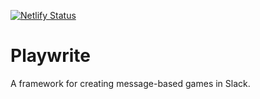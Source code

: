 [![Netlify Status](https://api.netlify.com/api/v1/badges/059d93fd-280f-4997-8f3e-7f84b23e85c2/deploy-status)](https://app.netlify.com/sites/playwrite/deploys)

# Playwrite

A framework for creating message-based games in Slack.

